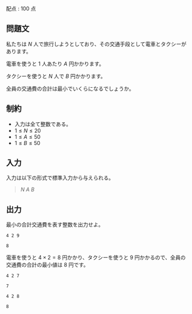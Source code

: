 配点 : $100$ 点

## 問題文

私たちは $N$ 人で旅行しようとしており、その交通手段として電車とタクシーがあります。

電車を使うと $1$ 人あたり $A$ 円かかります。

タクシーを使うと $N$ 人で $B$ 円かかります。

全員の交通費の合計は最小でいくらになるでしょうか。

## 制約

- 入力は全て整数である。
- $1 \leq N \leq 20$
- $1 \leq A \leq 50$
- $1 \leq B \leq 50$

## 入力

入力は以下の形式で標準入力から与えられる。

> $N$ $A$ $B$

## 出力

最小の合計交通費を表す整数を出力せよ。

```input1
4 2 9
```

```output1
8
```

電車を使うと $4 \times 2 = 8$ 円かかり、タクシーを使うと $9$ 円かかるので、全員の交通費の合計の最小値は $8$ 円です。

```input2
4 2 7
```

```output2
7
```

```input3
4 2 8
```

```output3
8
```